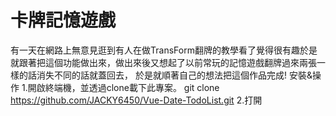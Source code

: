 # 卡牌記憶遊戲
有一天在網路上無意見逛到有人在做TransForm翻牌的教學看了覺得很有趣於是就跟著把這個功能做出來，做出來後又想起了以前常玩的記憶遊戲翻牌過來兩張一樣的話消失不同的話就蓋回去，
於是就順著自己的想法把這個作品完成!
安裝&操作
1.開啟終端機，並透過clone載下此專案。
git clone https://github.com/JACKY6450/Vue-Date-TodoList.git
2.打開
